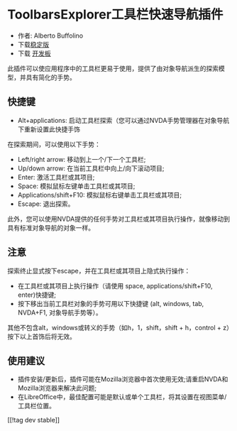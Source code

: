 # ToolbarsExplorer工具栏快速导航插件 #

* 作者: Alberto Buffolino
* 下载[稳定版][1]
* 下载 [开发板][2]

此插件可以使应用程序中的工具栏更易于使用，提供了由对象导航派生的探索模型，并具有简化的手势。

## 快捷键

* Alt+applications: 启动工具栏探索（您可以通过NVDA手势管理器在对象导航下重新设置此快捷手饰

在探索期间，可以使用以下手势：

* Left/right arrow: 移动到上一个/下一个工具栏;
* Up/down arrow: 在当前工具栏中向上/向下滚动项目;
* Enter: 激活工具栏或其项目;
* Space: 模拟鼠标左键单击工具栏或其项目;
* Applications/shift+F10: 模拟鼠标右键单击工具栏或其项目;
* Escape: 退出探索。

此外，您可以使用NVDA提供的任何手势对工具栏或其项目执行操作，就像移动到具有标准对象导航的对象一样。

## 注意

探索终止显式按下escape，并在工具栏或其项目上隐式执行操作：

* 在工具栏或其项目上执行操作（请使用 space, applications/shift+F10, enter)快捷键;
* 按下移出当前工具栏对象的手势可用以下快捷键 (alt, windows, tab, NVDA+F1, 对象导航手势等）。

其他不包含alt，windows或转义的手势（如h，1，shift，shift + h，control + z）按下以上首饰后将无效。

## 使用建议

* 插件安装/更新后，插件可能在Mozilla浏览器中首次使用无效;请重启NVDA和Mozilla浏览器来解决此问题;
* 在LibreOffice中，最佳配置可能是默认或单个工具栏，将其设置在视图菜单/工具栏位置。


[[!tag dev stable]]

[1]: https://www.nvaccess.org/addonStore/legacy?file=toolbarsExplorer

[2]: https://www.nvaccess.org/addonStore/legacy?file=toolbarsExplorer-dev
